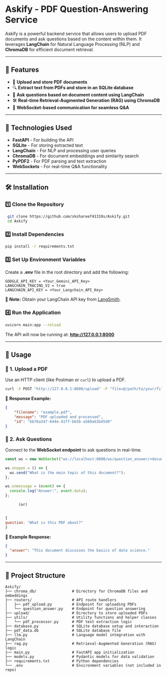 # Askify - PDF Question-Answering Service

Askify is a powerful backend service that allows users to upload PDF documents and ask questions based on the content within them. It leverages **LangChain** for Natural Language Processing (NLP) and **ChromaDB** for efficient document retrieval.

---

## 🚀 Features
- 📂 **Upload and store PDF documents**
- 🔍 **Extract text from PDFs and store in an SQLite database**
- 🤖 **Ask questions based on document content using LangChain**
- 🛠️ **Real-time Retrieval-Augmented Generation (RAG) using ChromaDB**
- 🔌 **WebSocket-based communication for seamless Q&A**

---

## 📌 Technologies Used
- **FastAPI** - For building the API
- **SQLite** - For storing extracted text
- **LangChain** - For NLP and processing user queries
- **ChromaDB** - For document embeddings and similarity search
- **PyPDF2** - For PDF parsing and text extraction
- **WebSockets** - For real-time Q&A functionality

---

## 🛠 Installation
### 1️⃣ Clone the Repository
```sh
 git clone https://github.com/skshareef41319s/Askify.git
 cd Askify
```

### 2️⃣ Install Dependencies
```sh
pip install -r requirements.txt
```

### 3️⃣ Set Up Environment Variables
Create a **.env** file in the root directory and add the following:
```env
GOOGLE_API_KEY = <Your_Gemini_API_Key>
LANGCHAIN_TRACING_V2 = true
LANGCHAIN_API_KEY = <Your_Langchain_API_Key>
```
📌 **Note:** Obtain your LangChain API key from [LangSmith](https://www.langchain.com/docs).

### 4️⃣ Run the Application
```sh
uvicorn main:app --reload
```
The API will now be running at: **http://127.0.0.1:8000**

---

## 📌 Usage
### 🔹 1. Upload a PDF
Use an HTTP client (like Postman or `curl`) to upload a PDF.
```sh
curl -X POST "http://127.0.0.1:8000/upload" -F "file=@/path/to/your/file.pdf"
```
📌 **Response Example:**
```json
{
    "filename": "example.pdf",
    "message": "PDF uploaded and processed",
    "id": "bb76a347-644e-41ff-b63b-a569a63b45d9"
}
```

### 🔹 2. Ask Questions
Connect to the **WebSocket endpoint** to ask questions in real-time.
```js
const ws = new WebSocket("ws://localhost:8000/ws/question_answer/<document_id>");

ws.onopen = () => {
  ws.send("What is the main topic of this document?");
};

ws.onmessage = (event) => {
  console.log("Answer:", event.data);
};

      (or)


{
question: "What is this PDF about?"
}
```
📌 **Example Response:**
```json
{
  "answer": "This document discusses the basics of data science."
}
```

---

## 📂 Project Structure
```
Askify/
├── chroma_db/                # Directory for ChromaDB files and embeddings
├── routers/                  # API route handlers
│   ├── pdf_upload.py         # Endpoint for uploading PDFs
│   └── question_answer.py    # Endpoint for question answering
├── upload/                   # Directory to store uploaded PDFs
├── utils/                    # Utility functions and helper classes
│   └── pdf_processor.py      # PDF text extraction logic
├── database.py               # SQLite database setup and interaction
├── pdf_data.db               # SQLite database file
├── llm.py                    # Language model integration with LangChain
├── rag.py                    # Retrieval-Augmented Generation (RAG) logic
├── main.py                   # FastAPI app initialization
├── models.py                 # Pydantic models for data validation
├── requirements.txt          # Python dependencies
└── .env                      # Environment variables (not included in repo)
```


